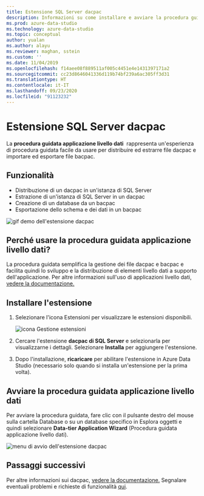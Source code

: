 ```yaml
---
title: Estensione SQL Server dacpac
description: Informazioni su come installare e avviare la procedura guidata dell'applicazione a livello di dati, che semplifica la distribuzione e l'estrazione dei file con estensione DACAPC, nonché l'importazione e l'esportazione di file con estensione BACPAC.
ms.prod: azure-data-studio
ms.technology: azure-data-studio
ms.topic: conceptual
author: yualan
ms.author: alayu
ms.reviewer: maghan, sstein
ms.custom: ''
ms.date: 11/04/2019
ms.openlocfilehash: f14aee08f889511af005c4451e4e1431397171a2
ms.sourcegitcommit: cc23d8646041336d119b74bf239a6ac305ff3d31
ms.translationtype: HT
ms.contentlocale: it-IT
ms.lasthandoff: 09/23/2020
ms.locfileid: "91123232"
---
```

# <a name="sql-server-dacpac-extension"></a>Estensione SQL Server dacpac

La **procedura guidata applicazione livello dati**  rappresenta un'esperienza di procedura guidata facile da usare per distribuire ed estrarre file dacpac e importare ed esportare file bacpac.

## <a name="features"></a>Funzionalità

* Distribuzione di un dacpac in un'istanza di SQL Server
* Estrazione di un'istanza di SQL Server in un dacpac
* Creazione di un database da un bacpac
* Esportazione dello schema e dei dati in un bacpac

![gif demo dell'estensione dacpac](media/sql-server-dacpac-extension/dacpac-extension-demo.gif)

## <a name="why-would-i-use-the-data-tier-application-wizard"></a>Perché usare la procedura guidata applicazione livello dati?

La procedura guidata semplifica la gestione dei file dacpac e bacpac e facilita quindi lo sviluppo e la distribuzione di elementi livello dati a supporto dell'applicazione. Per altre informazioni sull'uso di applicazioni livello dati, [vedere la documentazione.](../../relational-databases/data-tier-applications/data-tier-applications.md)

## <a name="install-the-extension"></a>Installare l'estensione

1. Selezionare l'icona Estensioni per visualizzare le estensioni disponibili.

    ![icona Gestione estensioni](media/add-extensions/extension-manager-icon.png)

2. Cercare l'estensione **dacpac di SQL Server** e selezionarla per visualizzarne i dettagli. Selezionare **Installa** per aggiungere l'estensione.

3. Dopo l'installazione, **ricaricare** per abilitare l'estensione in Azure Data Studio (necessario solo quando si installa un'estensione per la prima volta).

## <a name="launch-the-data-tier-application-wizard"></a>Avviare la procedura guidata applicazione livello dati

Per avviare la procedura guidata, fare clic con il pulsante destro del mouse sulla cartella Database o su un database specifico in Esplora oggetti e quindi selezionare **Data-tier Application Wizard** (Procedura guidata applicazione livello dati).

![menu di avvio dell'estensione dacpac](media/sql-server-dacpac-extension/dacpac-extension-launch.png)

## <a name="next-steps"></a>Passaggi successivi

Per altre informazioni sui dacpac, [vedere la documentazione.](../../relational-databases/data-tier-applications/data-tier-applications.md)
Segnalare eventuali problemi e richieste di funzionalità [qui](https://github.com/microsoft/azuredatastudio/issues).